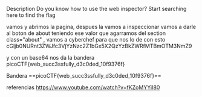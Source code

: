 Description
Do you know how to use the web inspector?
Start searching here to find the flag

vamos y abrimos la pagina, despues la vamos a inspeccionar
vamos a darle al boton de about
teniendo ese valor que agarramos del section class="about" , vamos a cyberchef para que nos lo de con esto 
cGljb0NURnt3ZWJfc3VjYzNzc2Z1bGx5X2QzYzBkZWRfMTBmOTM3NmZ9

y con un base64 nos da la bandera
picoCTF{web_succ3ssfully_d3c0ded_10f9376f}

Bandera
==picoCTF{web_succ3ssfully_d3c0ded_10f9376f}==

referencias
https://www.youtube.com/watch?v=fKZoMYYiI80